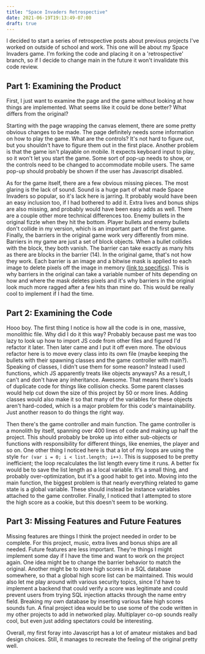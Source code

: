 ```yaml
---
title: "Space Invaders Retrospective"
date: 2021-06-19T19:13:49-07:00
draft: true
---
```


I decided to start a series of retrospective posts about previous projects I've worked on outside of school and work. This one will be about my Space Invaders game. I'm forking the code and placing it on a 'retrospective' branch, so if I decide to change main in the future it won't invalidate this code review. 

## Part 1: Examining the Product

First, I just want to examine the page and the game without looking at how things are implemented. What seems like it could be done better? What differs from the original? 

Starting with the page wrapping the canvas element, there are some pretty obvious changes to be made. The page definitely needs some information on how to play the game. What are the controls? It's not hard to figure out, but you shouldn't have to figure them out in the first place. Another problem is that the game isn't playable on mobile. It expects keyboard input to play, so it won't let you start the game. Some sort of pop-up needs to show, or the controls need to be changed to accommodate mobile users. The same pop-up should probably be shown if the user has Javascript disabled. 

As for the game itself, there are a few obvious missing pieces. The most glaring is the lack of sound. Sound is a huge part of what made Space Invaders so popular, so it's lack here is jarring. It probably would have been an easy inclusion too, if I had bothered to add it. Extra lives and bonus ships are also missing, and probably would have been easy adds as well. There are a couple other more technical differences too. Enemy bullets in the original fizzle when they hit the bottom. Player bullets and enemy bullets don't collide in my version, which is an important part of the first game. Finally, the barriers in the original game work very differently from mine. Barriers in my game are just a set of block objects. When a bullet collides with the block, they both vanish. The barrier can take exactly as many hits as there are blocks in the barrier (14). In the original game, that's not how they work. Each barrier is an image and a bitwise mask is applied to each image to delete pixels off the image in memory ([link to specifics](https://stackoverflow.com/questions/42547912/space-invaders-base-deterioration)). This is why barriers in the original can take a variable number of hits depending on how and where the mask deletes pixels and it's why barriers in the original look much more ragged after a few hits than mine do. This would be really cool to implement if I had the time.

## Part 2: Examining the Code

Hooo boy. The first thing I notice is how all the code is in one, massive, monolithic file. Why did I do it this way? Probably because past me was too lazy to look up how to import JS code from other files and figured I'd refactor it later. Then later came and I put it off even more. The obvious refactor here is to move every class into its own file (maybe keeping the bullets with their spawning classes and the game controller with main?). Speaking of classes, I didn't use them for some reason? Instead I used functions, which JS apparently treats like objects anyways? As a result, I can't and don't have any inheritance. Awesome. That means there's loads of duplicate code for things like collision checks. Some parent classes would help cut down the size of this project by 50 or more lines. Adding classes would also make it so that many of the variables for these objects aren't hard-coded, which is a major problem for this code's maintainability. Just another reason to do things the right way. 

Then there's the game controller and main function. The game controller is a monolith by itself, spanning over 400 lines of code and making up half the project. This should probably be broke up into either sub-objects or functions with responsibility for different things, like enemies, the player and so on. One other thing I noticed here is that a lot of my loops are using the style `for (var i = 0; i < list.length; i++)`. This is supposed to be pretty inefficient; the loop recalculates the list length every time it runs. A better fix would be to save the list length as a local variable. It's a small thing, and probably over-optimization, but it's a good habit to get into. Moving into the main function, the biggest problem is that nearly everything related to game state is a global variable. These should instead be instance variables attached to the game controller. Finally, I noticed that I attempted to store the high score as a cookie, but this doesn't seem to be working. 

## Part 3: Missing Features and Future Features

Missing features are things I think the project needed in order to be complete. For this project, music, extra lives and bonus ships are all needed. Future features are less important. They're things I might implement some day if I have the time and want to work on the project again. One idea might be to change the barrier behavior to match the original. Another might be to store high scores in a SQL database somewhere, so that a global high score list can be maintained. This would also let me play around with various security topics, since I'd have to implement a backend that could verify a score was legitimate and could prevent users from trying SQL injection attacks through the name entry field. Breaking my own database by inserting various fake high scores sounds fun. A final project idea would be to use some of the code written in my other projects to add in networked play. Multiplayer co-op sounds really cool, but even just adding spectators could be interesting.  

Overall, my first foray into Javascript has a lot of amateur mistakes and bad design choices. Still, it manages to recreate the feeling of the original pretty well. 